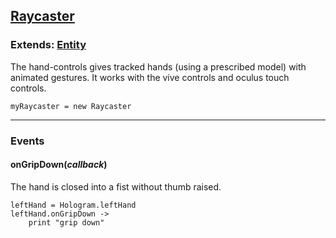 ## [Raycaster](#raycaster)

### Extends: [Entity](#entity)

The hand-controls gives tracked hands (using a prescribed model) with animated gestures. It works with the vive controls and oculus touch controls.
	
	myRaycaster = new Raycaster

-------------------------------------------------------

### Events

#### onGripDown(*callback*)
	
The hand is closed into a fist without thumb raised.

	leftHand = Hologram.leftHand
	leftHand.onGripDown ->
		print "grip down"
		